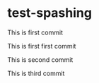 # test-spashing

This is first commit

This is first first commit

This is second commit

This is third commit
